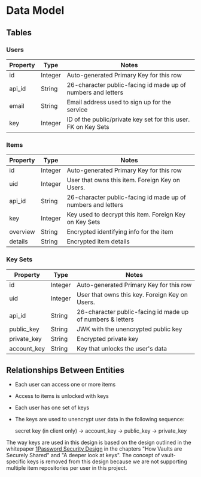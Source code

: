 # Data Model

## Tables

### Users

| Property | Type    | Notes                                                          |
| -------- | ------- | -------------------------------------------------------------- |
| id       | Integer | Auto-generated Primary Key for this row                        |
| api_id   | String  | 26-character public-facing id made up of numbers and letters   |
| email    | String  | Email address used to sign up for the service                  |
| key      | Integer | ID of the public/private key set for this user. FK on Key Sets |

### Items

| Property | Type    | Notes                                                        |
| -------- | ------- | ------------------------------------------------------------ |
| id       | Integer | Auto-generated Primary Key for this row                      |
| uid      | Integer | User that owns this item. Foreign Key on Users.              |
| api_id   | String  | 26-character public-facing id made up of numbers and letters |
| key      | Integer | Key used to decrypt this item. Foreign Key on Key Sets       |
| overview | String  | Encrypted identifying info for the item                      |
| details  | String  | Encrypted item details                                       |

### Key Sets

| Property    | Type    | Notes                                                      |
| ----------- | ------- | ---------------------------------------------------------- |
| id          | Integer | Auto-generated Primary Key for this row                    |
| uid         | Integer | User that owns this key. Foreign Key on Users.             |
| api_id      | String  | 26-character public-facing id made up of numbers & letters |
| public_key  | String  | JWK with the unencrypted public key                        |
| private_key | String  | Encrypted private key                                      |
| account_key | String  | Key that unlocks the user's data                           |

## Relationships Between Entities

- Each user can access one or more items
- Access to items is unlocked with keys
- Each user has one set of keys
- The keys are used to unencrypt user data in the following sequence:

  secret key (in client only) -> account_key -> public_key -> private_key

The way keys are used in this design is based on the design outlined in the whitepaper [1Password Security Design](https://1passwordstatic.com/files/security/1password-white-paper.pdf) in the chapters "How Vaults are Securely Shared" and "A deeper look at keys". The concept of vault-specific keys is removed from this design because we are not supporting multiple item repositories per user in this project.
